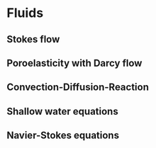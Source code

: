 # Fluids

## Stokes flow
## Poroelasticity with Darcy flow
## Convection-Diffusion-Reaction
## Shallow water equations
## Navier-Stokes equations
